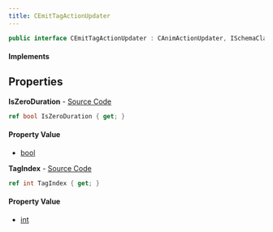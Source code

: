 ```yaml
---
title: CEmitTagActionUpdater
---
```


```csharp
public interface CEmitTagActionUpdater : CAnimActionUpdater, ISchemaClass<CAnimActionUpdater>, ISchemaClass<CEmitTagActionUpdater>, ISchemaField, ISchemaClass, INativeHandle
```

#### Implements

## Properties

**IsZeroDuration** - [Source Code](https://github.com/swiftly-solution/swiftlys2/blob/main/managed/src/SwiftlyS2.Generated/Schemas/Interfaces/CEmitTagActionUpdater.cs#L18)

```csharp
ref bool IsZeroDuration { get; }
```

#### Property Value

- [bool](https://learn.microsoft.com/dotnet/api/system.boolean)

**TagIndex** - [Source Code](https://github.com/swiftly-solution/swiftlys2/blob/main/managed/src/SwiftlyS2.Generated/Schemas/Interfaces/CEmitTagActionUpdater.cs#L16)

```csharp
ref int TagIndex { get; }
```

#### Property Value

- [int](https://learn.microsoft.com/dotnet/api/system.int32)

